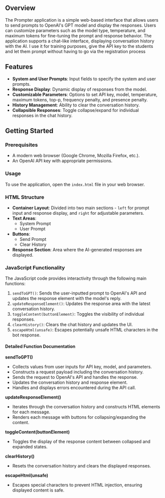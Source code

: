 ## Overview
The Prompter application is a simple web-based interface that allows users to send prompts to OpenAI's GPT model and display the responses. Users can customize parameters such as the model type, temperature, and maximum tokens for fine-tuning the prompt and response behavior. The application supports a chat-like interface, displaying conversation history with the AI.
I use it for training purposes, give the API key to the students and let them prompt without having to go via the registration process

## Features
- **System and User Prompts**: Input fields to specify the system and user prompts.
- **Response Display**: Dynamic display of responses from the model.
- **Customizable Parameters**: Options to set API key, model, temperature, maximum tokens, top-p, frequency penalty, and presence penalty.
- **History Management**: Ability to clear the conversation history.
- **Collapsible Responses**: Toggle collapse/expand for individual responses in the chat history.

## Getting Started

### Prerequisites
- A modern web browser (Google Chrome, Mozilla Firefox, etc.).
- An OpenAI API key with appropriate permissions.

### Usage
To use the application, open the `index.html` file in your web browser. 

### HTML Structure
- **Container Layout**: Divided into two main sections - `left` for prompt input and response display, and `right` for adjustable parameters.
- **Text Areas**: 
  - System Prompt
  - User Prompt
- **Buttons**:
  - Send Prompt
  - Clear History
- **Response Section**: Area where the AI-generated responses are displayed.

### JavaScript Functionality
The JavaScript code provides interactivity through the following main functions:
1. `sendToGPT()`: Sends the user-inputted prompt to OpenAI's API and updates the response element with the model's reply.
2. `updateResponseElement()`: Updates the response area with the latest conversation history.
3. `toggleContent(buttonElement)`: Toggles the visibility of individual responses.
4. `clearHistory()`: Clears the chat history and updates the UI.
5. `escapeHtml(unsafe)`: Escapes potentially unsafe HTML characters in the bot response.

#### Detailed Function Documentation

**sendToGPT()** 
- Collects values from user inputs for API key, model, and parameters.
- Constructs a request payload including the conversation history.
- Sends the request to OpenAI's API and handles the response.
- Updates the conversation history and response element.
- Handles and displays errors encountered during the API call.

**updateResponseElement()**
- Iterates through the conversation history and constructs HTML elements for each message.
- Renders each message with buttons for collapsing/expanding the content.

**toggleContent(buttonElement)**
- Toggles the display of the response content between collapsed and expanded states.

**clearHistory()**
- Resets the conversation history and clears the displayed responses.

**escapeHtml(unsafe)**
- Escapes special characters to prevent HTML injection, ensuring displayed content is safe.

